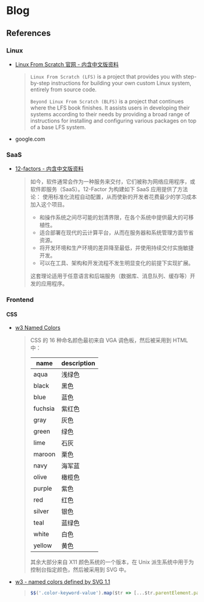 # Blog

## References

### Linux

- [Linux From Scratch 官网 - 内含中文版资料](https://www.linuxfromscratch.org/)
  > `Linux From Scratch (LFS)` is a project that provides you with step-by-step instructions for building your own custom Linux system, entirely from source code.
  >
  > `Beyond Linux From Scratch (BLFS)` is a project that continues where the LFS book finishes. It assists users in developing their systems according to their needs by providing a broad range of instructions for installing and configuring various packages on top of a base LFS system.
- google.com

### SaaS

- [12-factors - 内含中文版资料](https://12factor.net/zh_cn/)
  > 如今，软件通常会作为一种服务来交付，它们被称为网络应用程序，或软件即服务（SaaS）。12-Factor 为构建如下 SaaS 应用提供了方法论：
  > 使用标准化流程自动配置，从而使新的开发者花费最少的学习成本加入这个项目。
  >
  > - 和操作系统之间尽可能的划清界限，在各个系统中提供最大的可移植性。
  > - 适合部署在现代的云计算平台，从而在服务器和系统管理方面节省资源。
  > - 将开发环境和生产环境的差异降至最低，并使用持续交付实施敏捷开发。
  > - 可以在工具、架构和开发流程不发生明显变化的前提下实现扩展。
  >
  > 这套理论适用于任意语言和后端服务（数据库、消息队列、缓存等）开发的应用程序。

### Frontend

#### CSS

- [w3 Named Colors](https://www.w3.org/TR/css-color-4/#color-keywords)
  > CSS 的 16 种命名颜色最初来自 VGA 调色板，然后被采用到 HTML 中：
  >
  > name | description
  > ------------ | -------------
  > aqua| 浅绿色
  > black| 黑色
  > blue| 蓝色
  > fuchsia| 紫红色
  > gray| 灰色
  > green| 绿色
  > lime| 石灰
  > maroon| 栗色
  > navy| 海军蓝
  > olive| 橄榄色
  > purple| 紫色
  > red| 红色
  > silver| 银色
  > teal| 蓝绿色
  > white| 白色
  > yellow| 黄色
  >
  > 其余大部分来自 X11 颜色系统的一个版本，在 Unix 派生系统中用于为控制台指定颜色，然后被采用到 SVG 中。

- [w3 - named colors defined by SVG 1.1](https://www.w3.org/TR/SVG11/types.html#ColorKeywords)
  >
  > ```javascript
  > $$('.color-keyword-value').map($tr => [...$tr.parentElement.parentElement.children].map($td => $td.textContent)).map(([, a, b]) => [a, b.match(/\d+/g)]).filter(([, b]) => b[0]===b[1] && b[1]===b[2]).sort(([, b1], [, b2]) => b1[0]-b2[0])
  > ```
